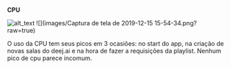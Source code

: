 **CPU**





![alt_text](images/ "image_tooltip")
![](images/Captura de tela de 2019-12-15 15-54-34.png?raw=true)


O uso da CPU tem seus picos em 3 ocasiões: no start  do app, na criação de novas salas do deej.ai e na hora de fazer a requisições da playlist. Nenhum pico de cpu parece incomum.
